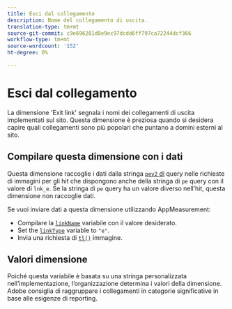 ```yaml
---
title: Esci dal collegamento
description: Nome del collegamento di uscita.
translation-type: tm+mt
source-git-commit: c9e696201d0e9ec97dcdd6ff797ca72244dcf366
workflow-type: tm+mt
source-wordcount: '152'
ht-degree: 0%

---
```



# Esci dal collegamento

La dimensione &#39;Exit link&#39; segnala i nomi dei collegamenti di uscita implementati sul sito. Questa dimensione è preziosa quando si desidera capire quali collegamenti sono più popolari che puntano a domini esterni al sito.

## Compilare questa dimensione con i dati

Questa dimensione raccoglie i dati dalla stringa [`pev2` di](/help/implement/validate/query-parameters.md) query nelle richieste di immagini per gli hit che dispongono anche della stringa di `pe` query con il valore di `lnk_e`. Se la stringa di `pe` query ha un valore diverso nell’hit, questa dimensione non raccoglie dati.

Se vuoi inviare dati a questa dimensione utilizzando AppMeasurement:

* Compilare la [`linkName`](/help/implement/vars/config-vars/linkname.md) variabile con il valore desiderato.
* Set the [`linkType`](/help/implement/vars/config-vars/linktype.md) variable to `"e"`.
* Invia una richiesta di [`tl()`](/help/implement/vars/functions/tl-method.md) immagine.

## Valori dimensione

Poiché questa variabile è basata su una stringa personalizzata nell’implementazione, l’organizzazione determina i valori della dimensione. Adobe consiglia di raggruppare i collegamenti in categorie significative in base alle esigenze di reporting.
